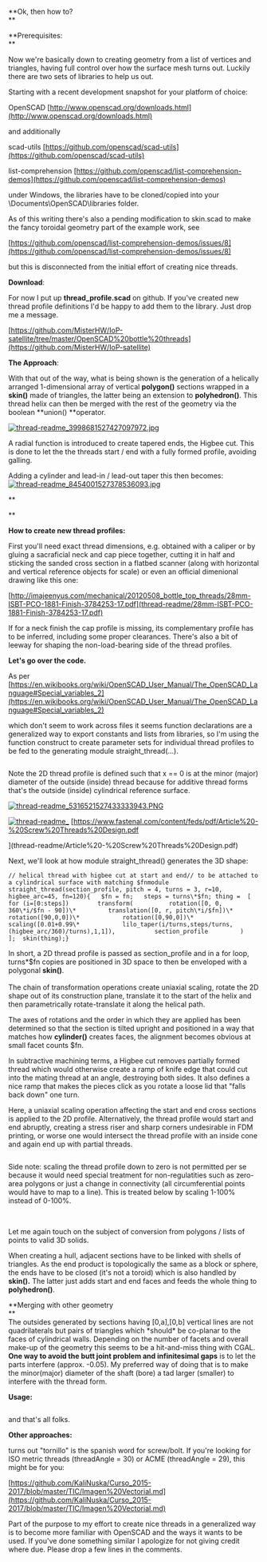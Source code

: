 **Ok, then how to?  
**

**Prerequisites:  
**

Now we're basically down to creating geometry from a list of vertices and triangles, having full control over how the surface mesh turns out. Luckily there are two sets of libraries to help us out.

Starting with a recent development snapshot for your platform of choice:

OpenSCAD [http://www.openscad.org/downloads.html](http://www.openscad.org/downloads.html)

and additionally  


scad-utils [https://github.com/openscad/scad-utils](https://github.com/openscad/scad-utils)  


list-comprehension [https://github.com/openscad/list-comprehension-demos](https://github.com/openscad/list-comprehension-demos)  


under Windows, the libraries have to be cloned/copied into your <user>\\Documents\\OpenSCAD\\libraries  folder.

As of this writing there's also a pending modification to skin.scad to make the fancy toroidal geometry part of the example work, see

[https://github.com/openscad/list-comprehension-demos/issues/8](https://github.com/openscad/list-comprehension-demos/issues/8)

but this is disconnected from the initial effort of creating nice threads.

**Download**:

For now I put up **thread_profile.scad** on github. If you've created new thread profile definitions I'd be happy to add them to the library. Just drop me a message.[  
](https://github.com/MisterHW/IoP-satellite)

[https://github.com/MisterHW/IoP-satellite/tree/master/OpenSCAD%20bottle%20threads](https://github.com/MisterHW/IoP-satellite)

**The Approach**:  


With that out of the way, what is being shown is the generation of a helically arranged 1-dimensional array of vertical **polygon()** sections wrapped in a **skin()** made of triangles, the latter being an extension to **polyhedron()**. This thread helix can then be merged with the rest of the geometry via the boolean **union() **operator.  

[![thread-readme_3998681527427097972.jpg](images/thread-readme_3998681527427097972.jpg)](https://cdn.hackaday.io/images/3998681527427097972.jpg)

A radial function is introduced to create tapered ends, the Higbee cut. This is done to let the the threads start / end with a fully formed profile, avoiding galling.

Adding a cylinder and lead-in / lead-out taper this then becomes:
[![thread-readme_8454001527378536093.jpg](images/thread-readme_8454001527378536093.jpg)](https://cdn.hackaday.io/images/8454001527378536093.jpg)

**
<br>

**

**How to create new thread profiles:**  


First you'll need exact thread dimensions, e.g. obtained with a caliper or by gluing a sacraficial neck and cap piece together, cutting it in half and sticking the sanded cross section in a flatbed scanner (along with horizontal and vertical reference objects for scale) or even an official dimenional drawing like this one:[  
](thread-readme/28mm-ISBT-PCO-1881-Finish-3784253-17.pdf)

[http://imajeenyus.com/mechanical/20120508_bottle_top_threads/28mm-ISBT-PCO-1881-Finish-3784253-17.pdf](thread-readme/28mm-ISBT-PCO-1881-Finish-3784253-17.pdf)  


If for a neck finish the cap profile is missing, its complementary profile has to be inferred, including some proper clearances. There's also a bit of leeway for shaping the non-load-bearing side of the thread profiles.  


**Let's go over the code.**

As per [https://en.wikibooks.org/wiki/OpenSCAD_User_Manual/The_OpenSCAD_Language#Special_variables_2](https://en.wikibooks.org/wiki/OpenSCAD_User_Manual/The_OpenSCAD_Language#Special_variables_2)  


which don't seem to work across files it seems function declarations are a generalized way to export constants and lists from libraries, so I'm using the function construct to create parameter sets for individual thread profiles to be fed to the generating module straight_thread(...).

```// PCO-1881 soda bottle neck threadfunction bottle_pco1881_neck_clear_dia()      = 21.74;function bottle_pco1881_neck_thread_dia()     = 24.94;function bottle_pco1881_neck_thread_pitch()   = 2.7;function bottle_pco1881_neck_thread_height()  = 1.15;function bottle_pco1881_neck_thread_profile() = [    [0, 0],    [0, 1.42],    [bottle_pco1881_neck_thread_height(), 1.22],    [bottle_pco1881_neck_thread_height(), 0.22] ];
```

Note the 2D thread profile is defined such that x == 0 is at the minor (major) diameter of the outside (inside) thread because for additive thread forms that's the outside (inside) cylindrical reference surface.  


[![thread-readme_5316521527433333943.PNG](images/thread-readme_5316521527433333943.PNG)](https://cdn.hackaday.io/images/5316521527433333943.PNG)

[![thread-readme_](images/thread-readme_)](https://hackaday.io/page/undefined)
[https://www.fastenal.com/content/feds/pdf/Article%20-%20Screw%20Threads%20Design.pdf
<br>

](thread-readme/Article%20-%20Screw%20Threads%20Design.pdf)
<br>

Next, we'll look at how module straight_thread() generates the 3D shape:
<br>

```
// helical thread with higbee cut at start and end// to be attached to a cylindrical surface with matching $fnmodule straight_thread(section_profile, pitch = 4, turns = 3, r=10, higbee_arc=45, fn=120){	$fn = fn;	steps = turns\*$fn;	thing =  [ for (i=[0:steps])		transform(			rotation([0, 0, 360\*i/$fn - 90])\*			translation([0, r, pitch\*i/$fn])\*			rotation([90,0,0])\*			rotation([0,90,0])\*			scaling([0.01+0.99\*			lilo_taper(i/turns,steps/turns,(higbee_arc/360)/turns),1,1]),			section_profile			)		];	skin(thing);}
```

In short, a 2D thread profile is passed as section_profile and in a for loop, turns\*$fn copies are positioned in 3D space to then be enveloped with a polygonal **skin()**.  
[  
](thread-readme/Article%20-%20Screw%20Threads%20Design.pdf)The chain of transformation operations create uniaxial scaling, rotate the 2D shape out of its construction plane, translate it to the start of the helix and then parametrically rotate-translate it along the helical path.[  
](thread-readme/Article%20-%20Screw%20Threads%20Design.pdf)

The axes of rotations and the order in which they are applied has been determined so that the section is tilted upright and positioned in a way that matches how **cylinder()** creates faces, the alignment becomes obvious at small facet counts $fn.

In subtractive machining terms, a Higbee cut removes partially formed thread which would otherwise create a ramp of knife edge that could cut into the mating thread at an angle, destroying both sides. It also defines a nice ramp that makes the pieces click as you rotate a loose lid that "falls back down" one turn.

Here, a uniaxial scaling operation affecting the start and end cross sections is applied to the 2D profile. Alternatively, the thread profile would start and end abruptly, creating a stress riser and sharp corners undesirable in FDM printing, or worse one would intersect the thread profile with an inside cone and again end up with partial threads.  

```// radial scaling function for tapered lead-in and lead-outfunction lilo_taper(x,N,tapered_fraction) =     min( min( 1, (1.0/tapered_fraction)\*(x/N) ), (1/tapered_fraction)\*(1-x/N) );
```

Side note: scaling the thread profile down to zero is not permitted per se because it would need special treatment for non-regulatities such as zero-area polygons or just a change in connectivity (all circumferential points would have to map to a line). This is treated below by scaling 1-100% instead of 0-100%.

<br>


Let me again touch on the subject of conversion from polygons / lists of points to valid 3D solids.  


When creating a hull, adjacent sections have to be linked with shells of triangles. As the end product is topologically the same as a block or sphere, the ends have to be closed (it's not a toroid) which is also handled by **skin().** The latter just adds start and end faces and feeds the whole thing to **polyhedron()**.  


**Merging with other geometry  
**  
The outsides generated by sections having [0,a],[0,b] vertical lines are not quadrilaterals but pairs of triangles which \*should\* be co-planar to the faces of cylindrical walls. Depending on the number of facets and overall make-up of the geometry this seems to be a hit-and-miss thing with CGAL. **One way to avoid the butt joint problem and infinitesimal gaps** is to let the parts interfere (approx. -0.05). My preferred way of doing that is to make the minor(major) diameter of the shaft (bore) a tad larger (smaller) to interfere with the thread form.  

**Usage:**

```union(){straight_thread(    section_profile = bottle_pco1881_nut_thread_profile(),    higbee_arc = 20,    r     = bottle_pco1881_nut_thread_major()/2,    turns = nut_turns,    pitch = bottle_pco1881_nut_thread_pitch(),    fn    = $fn);// ... the rest of your geometry here}
```

and that's all folks.

**Other approaches:**

turns out "tornillo" is the spanish word for screw/bolt. If you're looking for ISO metric threads (threadAngle = 30) or ACME (threadAngle = 29), this might be for you:  


[https://github.com/KaliNuska/Curso_2015-2017/blob/master/TIC/Imagen%20Vectorial.md](https://github.com/KaliNuska/Curso_2015-2017/blob/master/TIC/Imagen%20Vectorial.md)  


Part of the purpose to my effort to create nice threads in a generalized way is to become more familiar with OpenSCAD and the ways it wants to be used. If you've done something similar I apologize for not giving credit where due. Please drop a few lines in the comments.

